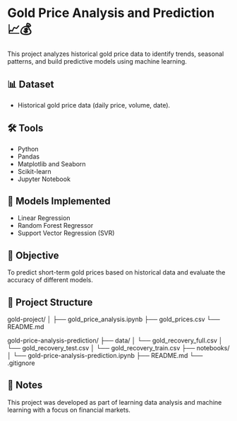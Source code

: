 # Gold Price Analysis and Prediction 📈💰

This project analyzes historical gold price data to identify trends, seasonal patterns, and build predictive models using machine learning.

## 📊 Dataset

- Historical gold price data (daily price, volume, date).

## 🛠 Tools

- Python
- Pandas
- Matplotlib and Seaborn
- Scikit-learn
- Jupyter Notebook

## 🧠 Models Implemented

- Linear Regression
- Random Forest Regressor
- Support Vector Regression (SVR)

## 🎯 Objective

To predict short-term gold prices based on historical data and evaluate the accuracy of different models.

## 📁 Project Structure
gold-project/
│
├── gold_price_analysis.ipynb
├── gold_prices.csv
└── README.md

gold-price-analysis-prediction/
├── data/
│   └── gold_recovery_full.csv
│   └── gold_recovery_test.csv
│   └── gold_recovery_train.csv
├── notebooks/
│   └── gold-price-analysis-prediction.ipynb
├── README.md
└── .gitignore


## 📌 Notes

This project was developed as part of learning data analysis and machine learning with a focus on financial markets.
